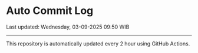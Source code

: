 # Auto Commit Log

Last updated: Wednesday, 03-09-2025 09:50 WIB

---

This repository is automatically updated every 2 hour using GitHub Actions.
